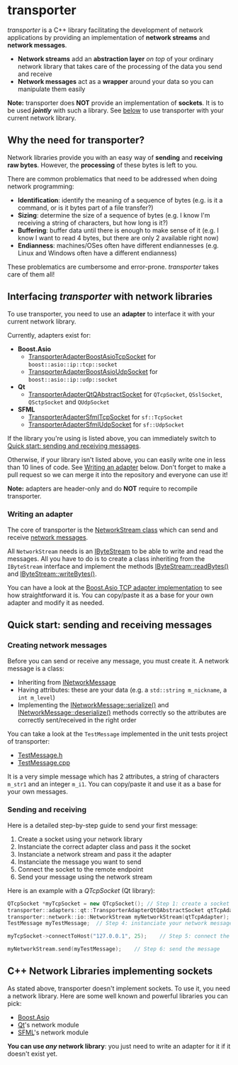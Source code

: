 # transporter

_transporter_ is a C++ library facilitating the development of network applications by providing an implementation of **network streams** and **network messages**.

* **Network streams** add an **abstraction layer** _on top_ of your ordinary network library that takes care of the processing of the data you send and receive
* **Network messages** act as a **wrapper** around your data so you can manipulate them easily

**Note:** transporter does **NOT** provide an implementation of **sockets**. It is to be used **_jointly_** with such a library. See [below](#interfacing-transporter-with-network-libraries) to use transporter with your current network library.


## Why the need for transporter?

Network libraries provide you with an easy way of **sending** and **receiving** **raw bytes**. However, the **processing** of these bytes is left to you.

There are common problematics that need to be addressed when doing network programming:
* **Identification**: identify the meaning of a sequence of bytes (e.g. is it a command, or is it bytes part of a file transfer?)
* **Sizing**: determine the size of a sequence of bytes (e.g. I know I'm receiving a string of characters, but how long is it?)
* **Buffering**: buffer data until there is enough to make sense of it (e.g. I know I want to read 4 bytes, but there are only 2 available right now)
* **Endianness**: machines/OSes often have different endiannesses (e.g. Linux and Windows often have a different endianness)

These problematics are cumbersome and error-prone. _transporter_ takes care of them all!


## Interfacing _transporter_ with network libraries

To use transporter, you need to use an **adapter** to interface it with your current network library.

Currently, adapters exist for:
* **Boost.Asio**
	* [TransporterAdapterBoostAsioTcpSocket](https://guitek.github.io/transporter/classtransporter_1_1adapters_1_1boost_1_1asio_1_1_transporter_adapter_boost_asio_tcp_socket.html) for `boost::asio::ip::tcp::socket`
	* [TransporterAdapterBoostAsioUdpSocket](https://guitek.github.io/transporter/classtransporter_1_1adapters_1_1boost_1_1asio_1_1_transporter_adapter_boost_asio_udp_socket.html) for `boost::asio::ip::udp::socket`
* **Qt**
	* [TransporterAdapterQtQAbstractSocket](https://guitek.github.io/transporter/classtransporter_1_1adapters_1_1qt_1_1_transporter_adapter_qt_q_abstract_socket.html) for `QTcpSocket`, `QSslSocket`, `QSctpSocket` and `QUdpSocket`
* **SFML**
	* [TransporterAdapterSfmlTcpSocket](https://guitek.github.io/transporter/classtransporter_1_1adapters_1_1sfml_1_1_transporter_adapter_sfml_tcp_socket.html) for `sf::TcpSocket`
	* [TransporterAdapterSfmlUdpSocket](https://guitek.github.io/transporter/classtransporter_1_1adapters_1_1sfml_1_1_transporter_adapter_sfml_udp_socket.html) for `sf::UdpSocket`

If the library you're using is listed above, you can immediately switch to [Quick start: sending and receiving messages](#quick-start-sending-and-receiving-messages).

Otherwise, if your library isn't listed above, you can easily write one in less than 10 lines of code. See [Writing an adapter](#writing-an-adapter) below. Don't forget to make a pull request so we can merge it into the repository and everyone can use it!

**Note:** adapters are header-only and do **NOT** require to recompile transporter.


### Writing an adapter

The core of transporter is the [NetworkStream class](https://guitek.github.io/transporter/classtransporter_1_1network_1_1io_1_1_network_stream.html) which can send and receive [network messages](https://guitek.github.io/transporter/classtransporter_1_1network_1_1messages_1_1_i_network_message.html).

All `NetworkStream` needs is an [IByteStream](https://guitek.github.io/transporter/classtransporter_1_1data_1_1io_1_1_i_byte_stream.html) to be able to write and read the messages. All you have to do is to create a class inheriting from the `IByteStream` interface and implement the methods [IByteStream::readBytes()](https://guitek.github.io/transporter/classtransporter_1_1data_1_1io_1_1_i_byte_input.html#ada05899e64924c847b92a5bf61d3ff5b) and [IByteStream::writeBytes()](https://guitek.github.io/transporter/classtransporter_1_1data_1_1io_1_1_i_byte_output.html).

You can have a look at the [Boost.Asio TCP adapter implementation](https://github.com/GuiTeK/transporter/blob/master/transporter/TransporterAdapterBoostAsioTcpSocket.h) to see how straightforward it is. You can copy/paste it as a base for your own adapter and modify it as needed.


## Quick start: sending and receiving messages

### Creating network messages

Before you can send or receive any message, you must create it. A network message is a class:
* Inheriting from [INetworkMessage](https://guitek.github.io/transporter/classtransporter_1_1network_1_1messages_1_1_i_network_message.html)
* Having attributes: these are your data (e.g. a `std::string m_nickname`, a `int m_level`) 
* Implementing the [INetworkMessage::serialize()](https://guitek.github.io/transporter/classtransporter_1_1network_1_1messages_1_1_i_network_message.html#af40a45bf71f46d9bc192b7a6f85056d1) and [INetworkMessage::deserialize()](https://guitek.github.io/transporter/classtransporter_1_1network_1_1messages_1_1_i_network_message.html#aed797d78daaafb7310db1435a4a15753) methods correctly so the attributes are correctly sent/received in the right order

You can take a look at the `TestMessage` implemented in the unit tests project of transporter:
* [TestMessage.h](https://github.com/GuiTeK/transporter/blob/master/transporter.tests/TestMessage.h)
* [TestMessage.cpp](https://github.com/GuiTeK/transporter/blob/master/transporter.tests/TestMessage.cpp)

It is a very simple message which has 2 attributes, a string of characters `m_str1` and an integer `m_i1`. You can copy/paste it and use it as a base for your own messages.


### Sending and receiving

Here is a detailed step-by-step guide to send your first message:
1. Create a socket using your network library
2. Instanciate the correct adapter class and pass it the socket
3. Instanciate a network stream and pass it the adapter
4. Instanciate the message you want to send
5. Connect the socket to the remote endpoint
6. Send your message using the network stream

Here is an example with a _QTcpSocket_ (Qt library):
```cpp
QTcpSocket *myTcpSocket = new QTcpSocket();	// Step 1: create a socket
transporter::adapters::qt::TransporterAdapterQtQAbstractSocket qtTcpAdapter(myTcpSocket);	// Step 2: instanciate the correct adapter
transporter::network::io::NetworkStream myNetworkStream(qtTcpAdapter);	// Step 3: instanciate a network stream using the adapter
TestMessage myTestMessage;	// Step 4: instanciate your network message

myTcpSocket->connectToHost("127.0.0.1", 25);	// Step 5: connect the socket

myNetworkStream.send(myTestMessage);	// Step 6: send the message
```


## C++ Network Libraries implementing sockets

As stated above, transporter doesn't implement sockets. To use it, you need a network library. Here are some well known and powerful libraries you can pick:
* [Boost.Asio](https://www.boost.org/doc/libs/1_67_0/doc/html/boost_asio.html)
* [Qt](https://www.qt.io/)'s network module
* [SFML](https://www.sfml-dev.org/)'s network module

**You can use _any_ network library**: you just need to write an adapter for it if it doesn't exist yet.
